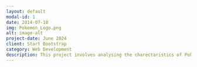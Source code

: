 ```yaml
---
layout: default
modal-id: 1
date: 2014-07-18
img: Pokemon_Logo.png
alt: image-alt
project-date: June 2024
client: Start Bootstrap
category: Web Development
description: This project involves analysing the charectaristics of Pokemon to obtain meaningful data.
---
```

